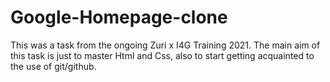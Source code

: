 # Google-Homepage-clone
This was a task from the ongoing Zuri x I4G Training 2021. 
The main aim of this task is just to master Html and Css, also to start getting acquainted to the use of git/github.
